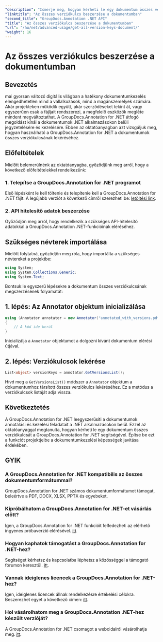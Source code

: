 ```yaml
---
"description": "Ismerje meg, hogyan kérheti le egy dokumentum összes verziókulcsát a GroupDocs.Annotation for .NET használatával. Bővítse dokumentumkezelési képességeit ezzel az átfogó útmutatóval."
"linktitle": "Az összes verziókulcs beszerzése a dokumentumban"
"second_title": "GroupDocs.Annotation .NET API"
"title": "Az összes verziókulcs beszerzése a dokumentumban"
"url": "/hu/net/advanced-usage/get-all-version-keys-document/"
"weight": 16
---
```


# Az összes verziókulcs beszerzése a dokumentumban

## Bevezetés
mai gyorsan változó digitális világban a hatékony dokumentumkezelés elengedhetetlen mind a vállalkozások, mind a magánszemélyek számára. Akár projekteken működik együtt, akár szerződéseket tekint át, vagy egyszerűen csak a fájljait rendszerezi, a megfelelő eszközök megléte mindent megváltoztathat. A GroupDocs.Annotation for .NET átfogó megoldást kínál a dokumentumok .NET alkalmazásokon belüli jegyzetelésére és kezelésére. Ebben az oktatóanyagban azt vizsgáljuk meg, hogyan használható a GroupDocs.Annotation for .NET a dokumentumok összes verziókulcsának lekéréséhez.
## Előfeltételek
Mielőtt belemerülnénk az oktatóanyagba, győződjünk meg arról, hogy a következő előfeltételekkel rendelkezünk:
### 1. Telepítse a GroupDocs.Annotation for .NET programot
Első lépésként le kell töltenie és telepítenie kell a GroupDocs.Annotation for .NET fájlt. A legújabb verziót a következő címről szerezheti be: [letöltési link](https://releases.groupdocs.com/annotation/net/).
### 2. API hitelesítő adatok beszerzése
Győződjön meg arról, hogy rendelkezik a szükséges API-hitelesítő adatokkal a GroupDocs.Annotation .NET-funkcióinak eléréséhez.

## Szükséges névterek importálása
Mielőtt folytatná, győződjön meg róla, hogy importálta a szükséges névtereket a projektbe:
```csharp
using System;
using System.Collections.Generic;
using System.Text;
```

Bontsuk le egyszerű lépésekre a dokumentum összes verziókulcsának megszerzésének folyamatát:
## 1. lépés: Az Annotator objektum inicializálása
```csharp
using (Annotator annotator = new Annotator("annotated_with_versions.pdf"))
{
    // A kód ide kerül
}
```
Inicializálja a `Annotator` objektumot a dolgozni kívánt dokumentum elérési útjával.
## 2. lépés: Verziókulcsok lekérése
```csharp
List<object> versionKeys = annotator.GetVersionsList();
```
Hívd meg a `GetVersionsList()` módszer a `Annotator` objektum a dokumentumhoz társított összes verziókulcs lekéréséhez. Ez a metódus a verziókulcsok listáját adja vissza.

## Következtetés
A GroupDocs.Annotation for .NET leegyszerűsíti a dokumentumok annotálási és kezelési feladatait a .NET alkalmazásokon belül. Ezzel az oktatóanyaggal megtanulta, hogyan kérheti le egy dokumentum összes verziókulcsát a GroupDocs.Annotation for .NET segítségével. Építse be ezt a funkciót projektjeibe a dokumentumkezelési képességek javítása érdekében.
## GYIK
### A GroupDocs.Annotation for .NET kompatibilis az összes dokumentumformátummal?
GroupDocs.Annotation for .NET számos dokumentumformátumot támogat, beleértve a PDF, DOCX, XLSX, PPTX és egyebeket.
### Kipróbálhatom a GroupDocs.Annotation for .NET-et vásárlás előtt?
Igen, a GroupDocs.Annotation for .NET funkcióit felfedezheti az elérhető ingyenes próbaverzió elérésével. [itt](https://releases.groupdocs.com/).
### Hogyan kaphatok támogatást a GroupDocs.Annotation for .NET-hez?
Segítséget kérhetsz és kapcsolatba léphetsz a közösséggel a támogató fórumon keresztül. [itt](https://forum.groupdocs.com/c/annotation/10).
### Vannak ideiglenes licencek a GroupDocs.Annotation for .NET-hez?
Igen, ideiglenes licencek állnak rendelkezésre értékelési célokra. Beszerezhet egyet a következő címen: [itt](https://purchase.groupdocs.com/temporary-license/).
### Hol vásárolhatom meg a GroupDocs.Annotation .NET-hez készült verzióját?
A GroupDocs.Annotation for .NET csomagot a weboldalról vásárolhatja meg. [itt](https://purchase.groupdocs.com/buy).